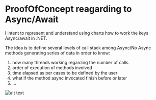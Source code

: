 # ProofOfConcept reagarding to Async/Await

I intent to represent and understand using charts how to work the  keys Async/await in .NET.

The idea is to define several levels of call stack among Async/No Async methods  generating series of data in order to know:

1) how many threads working regarding the number of calls.
2) order of execution of methods involved
3) time elapsed as per cases to be defined by the user
4) what if the method async invocated fihish before or later
5) ...

![alt text](https://github.com/ANG78/ProofOfConcept/edit/master/capture1.png)
